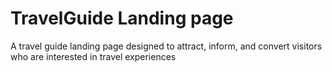 # TravelGuide Landing page
A travel guide landing page designed to attract, inform, and convert visitors who are interested in travel experiences
 
